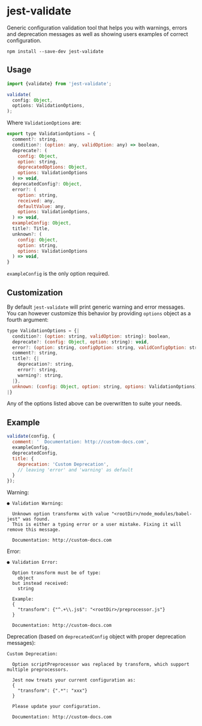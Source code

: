 # jest-validate

Generic configuration validation tool that helps you with warnings, errors and deprecation messages as well as showing users examples of correct configuration.

```
npm install --save-dev jest-validate
```

## Usage

```js
import {validate} from 'jest-validate';

validate(
  config: Object,
  options: ValidationOptions,
);
```

Where `ValidationOptions` are:
```js
export type ValidationOptions = {
  comment?: string,
  condition?: (option: any, validOption: any) => boolean,
  deprecate?: (
    config: Object,
    option: string,
    deprecatedOptions: Object,
    options: ValidationOptions
  ) => void,
  deprecatedConfig?: Object,
  error?: (
    option: string,
    received: any,
    defaultValue: any,
    options: ValidationOptions,
  ) => void,
  exampleConfig: Object,
  title?: Title,
  unknown?: (
    config: Object,
    option: string,
    options: ValidationOptions
  ) => void,
}
```
`exampleConfig` is the only option required.

## Customization

By default `jest-validate` will print generic warning and error messages. You can however customize this behavior by providing `options` object as a fourth argument:

```js
type ValidationOptions = {|
  condition?: (option: string, validOption: string): boolean,
  deprecate?: (config: Object, option: string): void,
  error?: (option: string, configOption: string, validConfigOption: string, options: ValidationOptions): void // throws ValidationError,
  comment?: string,
  title?: {|
    deprecation?: string,
    error?: string,
    warning?: string,
  |},
  unknown: (config: Object, option: string, options: ValidationOptions),
|}
```
Any of the options listed above can be overwritten to suite your needs.

## Example
```js
validate(config, {
  comment: '  Documentation: http://custom-docs.com',
  exampleConfig,
  deprecatedConfig,
  title: {
    deprecation: 'Custom Deprecation',
    // leaving 'error' and 'warning' as default
  }
});
```
Warning:

```
● Validation Warning:

  Unknown option transformx with value "<rootDir>/node_modules/babel-jest" was found.
  This is either a typing error or a user mistake. Fixing it will remove this message.

  Documentation: http://custom-docs.com
```

Error:

```
● Validation Error:

  Option transform must be of type:
    object
  but instead received:
    string

  Example:
  {
    "transform": {"^.+\\.js$": "<rootDir>/preprocessor.js"}
  }

  Documentation: http://custom-docs.com
```

Deprecation (based on `deprecatedConfig` object with proper deprecation messages):

```
Custom Deprecation:

  Option scriptPreprocessor was replaced by transform, which support multiple preprocessors.

  Jest now treats your current configuration as:
  {
    "transform": {".*": "xxx"}
  }

  Please update your configuration.

  Documentation: http://custom-docs.com
```

